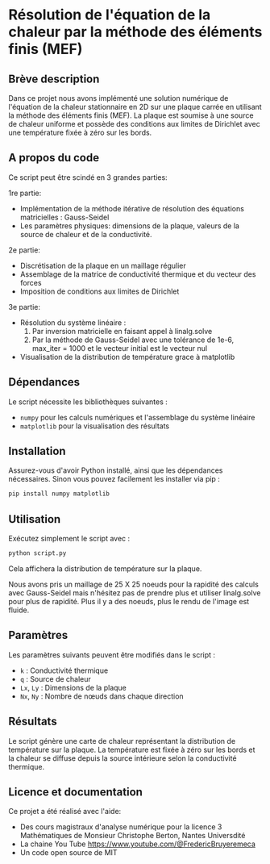 
# Résolution de l'équation de la chaleur par la méthode des éléments finis (MEF)

## Brève description

Dans ce projet nous avons implémenté une solution numérique de l'équation de la chaleur stationnaire en 2D sur une plaque carrée en utilisant la méthode des éléments finis (MEF). La plaque est soumise à une source de chaleur uniforme et possède des conditions aux limites de Dirichlet avec une température fixée à zéro sur les bords.

## A propos du code

Ce script peut être scindé en 3 grandes parties: 

1re partie: 
- Implémentation de la méthode itérative de résolution des équations matricielles : Gauss-Seidel
- Les paramètres physiques: dimensions de la plaque, valeurs de la source de chaleur et de la conductivité. 

2e partie: 
- Discrétisation de la plaque en un maillage régulier
- Assemblage de la matrice de conductivité thermique et du vecteur des forces
- Imposition de conditions aux limites de Dirichlet

3e partie:
- Résolution du système linéaire :
    1. Par inversion matricielle en faisant appel à linalg.solve
    2. Par la méthode de Gauss-Seidel avec une tolérance de 1e-6, max_iter = 1000 et le vecteur initial est le vecteur nul
- Visualisation de la distribution de température grace à matplotlib

## Dépendances

Le script nécessite les bibliothèques suivantes :

- `numpy` pour les calculs numériques et l'assemblage du système linéaire
- `matplotlib` pour la visualisation des résultats

## Installation

Assurez-vous d'avoir Python installé, ainsi que les dépendances nécessaires. Sinon vous pouvez facilement les installer via pip :

```sh
pip install numpy matplotlib
```

## Utilisation

Exécutez simplement le script avec :

```sh
python script.py
```

Cela affichera la distribution de température sur la plaque.

Nous avons pris un maillage de 25 X 25 noeuds pour la rapidité des calculs avec Gauss-Seidel mais n'hésitez pas de prendre plus et utiliser linalg.solve pour plus de rapidité. 
Plus il y a des noeuds, plus le rendu de l'image est fluide. 
  

## Paramètres

Les paramètres suivants peuvent être modifiés dans le script :

- `k` : Conductivité thermique
- `q` : Source de chaleur
- `Lx`, `Ly` : Dimensions de la plaque
- `Nx`, `Ny` : Nombre de nœuds dans chaque direction

## Résultats

Le script génère une carte de chaleur représentant la distribution de température sur la plaque. La température est fixée à zéro sur les bords et la chaleur se diffuse depuis la source intérieure selon la conductivité thermique.


## Licence et documentation

Ce projet a été réalisé avec l'aide: 
- Des cours magistraux d'analyse numérique pour la licence 3 Mathématiques de Monsieur Christophe Berton, Nantes Universdité
- La chaine You Tube https://www.youtube.com/@FredericBruyeremeca
- Un code open source de MIT 





